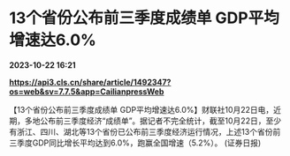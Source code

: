 # 13个省份公布前三季度成绩单 GDP平均增速达6.0%

**2023-10-22 16:21**

**https://api3.cls.cn/share/article/1492347?os=web&sv=7.7.5&app=CailianpressWeb**

【13个省份公布前三季度成绩单 GDP平均增速达6.0%】财联社10月22日电，近期，多地公布前三季度经济“成绩单”。据记者不完全统计，截至10月22日，至少有浙江、四川、湖北等13个省份已公布前三季度经济运行情况，上述13个省份前三季度GDP同比增长平均达到6.0%，跑赢全国增速（5.2%）。 (证券日报)